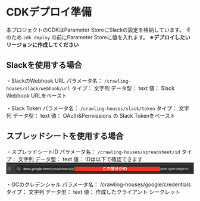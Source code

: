 # CDKデプロイ準備

本プロジェクトのCDKはParameter StoreにSlackの設定を格納しています。
そのため `cdk deploy` の前にParameter Storeに値を入れます。
**※デプロイしたいリージョンに作成してください**

## Slackを使用する場合

・SlackのWebhook URL
パラメータ名： `/crawling-houses/slack/webhook/url`
タイプ： 文字列
データ型： text
値： Slack Webhook URLをペースト

・Slack Token
パラメータ名： `/crawling-houses/slack/token`
タイプ： 文字列
データ型： text
値： OAuth&Permissions の Slack Tokenをペースト

## スプレッドシートを使用する場合

・スプレッドシートID
パラメータ名： `/crawling-houses/spreadsheet/id`
タイプ： 文字列
データ型： text
値： IDは以下で確認できます
![spreadsheet-id](images/spreadsheet-id.png)

・GCのクレデンシャル
パラメータ名： /crawling-houses/google/credentials
タイプ： 文字列
データ型： text
値： 作成したクライアント シークレット
